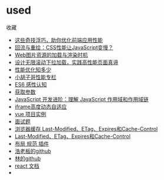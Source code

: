 # used
收藏
* [这些奇技浮巧，助你优化前端应用性能](https://weibo.com/ttarticle/p/show?id=2309404092566151783294&ssl_rnd=1510728847.636)
* [回流与重绘：CSS性能让JavaScript变慢？](http://www.zhangxinxu.com/wordpress/2010/01/%E5%9B%9E%E6%B5%81%E4%B8%8E%E9%87%8D%E7%BB%98%EF%BC%9Acss%E6%80%A7%E8%83%BD%E8%AE%A9javascript%E5%8F%98%E6%85%A2%EF%BC%9F/)
* [Web图片资源的加载与渲染时机](https://segmentfault.com/a/1190000010032501)
* [设计无限滚动下拉加载，实践高性能页面真谛](https://juejin.im/post/58b545f0b123db005734634e)
* [性能优化知多少](http://www.cnblogs.com/sheng-jie/p/7109385.html#autoid-4-3-0)
* [小胡子哥性能专栏](https://github.com/barretlee/performance-column/issues)
* [ES6 感性认知](http://www.zhangxinxu.com/wordpress/2014/02/es6-javascript-promise-%E6%84%9F%E6%80%A7%E8%AE%A4%E7%9F%A5/)
* [获取参数](http://www.cnblogs.com/babycool/p/3169058.html)
* [JavaScript 开发进阶：理解 JavaScript 作用域和作用域链](http://www.cnblogs.com/lhb25/archive/2011/09/06/javascript-scope-chain.html)
* [iframe高度动态自适应](http://www.zhangxinxu.com/wordpress/2010/12/%E5%B0%8Ftip%EF%BC%9Aiframe%E9%AB%98%E5%BA%A6%E5%8A%A8%E6%80%81%E8%87%AA%E9%80%82%E5%BA%94/)
* [vue 项目实例](https://www.vue-js.com/topic/58abbd21a9c1282817afc28d)
* [面试题](https://www.kancloud.cn/jikeytang/qq/81143)
* [浏览器缓存 Last-Modified、ETag、Expires和Cache-Control](https://www.cnblogs.com/zhouwenhong/p/3928645.html)
* [Last-Modified、ETag、Expires和Cache-Control](https://www.cnblogs.com/gaobing/p/5687962.html)
* [布局 规范 插件](http://nec.netease.com)
* [浩老板的github]( https://github.com/arronf2e/blog)
* [林的github](https://github.com/nossika/little-vue)
* [react 文档](https://doc.react-china.org/docs/hello-world.html)
* 

